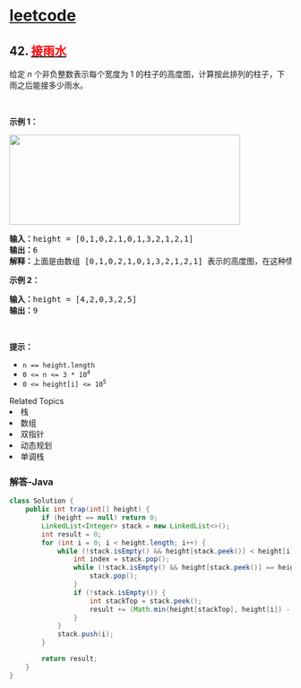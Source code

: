# [leetcode](../../leetcode.md)

## 42. [<font color=red>接雨水</font>](https://leetcode-cn.com/problems/trapping-rain-water)
<!-- ![接雨水](https://assets.leetcode-cn.com/aliyun-lc-upload/uploads/2018/10/22/rainwatertrap.png) -->

<p>给定 <em>n</em> 个非负整数表示每个宽度为 1 的柱子的高度图，计算按此排列的柱子，下雨之后能接多少雨水。</p>

<p> </p>

<p><strong>示例 1：</strong></p>

<p><img src="https://assets.leetcode-cn.com/aliyun-lc-upload/uploads/2018/10/22/rainwatertrap.png" style="height: 161px; width: 412px;" /></p>

<pre>
<strong>输入：</strong>height = [0,1,0,2,1,0,1,3,2,1,2,1]
<strong>输出：</strong>6
<strong>解释：</strong>上面是由数组 [0,1,0,2,1,0,1,3,2,1,2,1] 表示的高度图，在这种情况下，可以接 6 个单位的雨水（蓝色部分表示雨水）。 
</pre>

<p><strong>示例 2：</strong></p>

<pre>
<strong>输入：</strong>height = [4,2,0,3,2,5]
<strong>输出：</strong>9
</pre>

<p> </p>

<p><strong>提示：</strong></p>

<ul>
	<li><code>n == height.length</code></li>
	<li><code>0 <= n <= 3 * 10<sup>4</sup></code></li>
	<li><code>0 <= height[i] <= 10<sup>5</sup></code></li>
</ul>
<div><div>Related Topics</div><div><li>栈</li><li>数组</li><li>双指针</li><li>动态规划</li><li>单调栈</li></div></div>

### 解答-Java
```java
class Solution {
	public int trap(int[] height) {
		if (height == null) return 0;
		LinkedList<Integer> stack = new LinkedList<>();
		int result = 0;
		for (int i = 0; i < height.length; i++) {
			while (!stack.isEmpty() && height[stack.peek()] < height[i]) {
				int index = stack.pop();
				while (!stack.isEmpty() && height[stack.peek()] == height[index]) {
					stack.pop();
				}
				if (!stack.isEmpty()) {
					int stackTop = stack.peek();
					result += (Math.min(height[stackTop], height[i]) - height[index]) * (i - stackTop - 1);
				}
			}
			stack.push(i);
		}

		return result;
	}
}

```